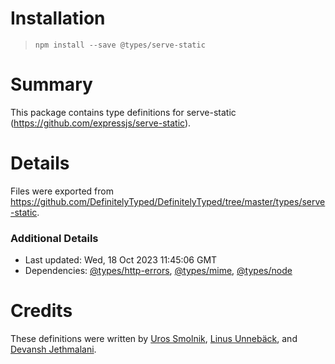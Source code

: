 # Installation

> `npm install --save @types/serve-static`

# Summary

This package contains type definitions for serve-static (https://github.com/expressjs/serve-static).

# Details

Files were exported from https://github.com/DefinitelyTyped/DefinitelyTyped/tree/master/types/serve-static.

### Additional Details

* Last updated: Wed, 18 Oct 2023 11:45:06 GMT
* Dependencies: [@types/http-errors](https://npmjs.com/package/@types/http-errors), [@types/mime](https://npmjs.com/package/@types/mime), [@types/node](https://npmjs.com/package/@types/node)

# Credits

These definitions were written by [Uros Smolnik](https://github.com/urossmolnik), [Linus Unnebäck](https://github.com/LinusU), and [Devansh Jethmalani](https://github.com/devanshj).
